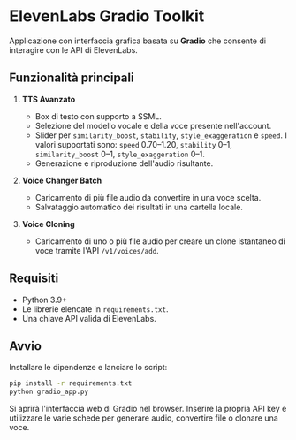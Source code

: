 # ElevenLabs Gradio Toolkit

Applicazione con interfaccia grafica basata su **Gradio** che consente di interagire con le API di ElevenLabs.

## Funzionalità principali

1. **TTS Avanzato**
   - Box di testo con supporto a SSML.
   - Selezione del modello vocale e della voce presente nell'account.
   - Slider per `similarity_boost`, `stability`, `style_exaggeration` e `speed`.
     I valori supportati sono:
     `speed` 0.70–1.20,
     `stability` 0–1,
     `similarity_boost` 0–1,
     `style_exaggeration` 0–1.
   - Generazione e riproduzione dell'audio risultante.

2. **Voice Changer Batch**
   - Caricamento di più file audio da convertire in una voce scelta.
   - Salvataggio automatico dei risultati in una cartella locale.

3. **Voice Cloning**
   - Caricamento di uno o più file audio per creare un clone istantaneo di voce tramite l'API `/v1/voices/add`.

## Requisiti

- Python 3.9+
- Le librerie elencate in `requirements.txt`.
- Una chiave API valida di ElevenLabs.

## Avvio

Installare le dipendenze e lanciare lo script:

```bash
pip install -r requirements.txt
python gradio_app.py
```

Si aprirà l'interfaccia web di Gradio nel browser. Inserire la propria API key e utilizzare le varie schede per generare audio, convertire file o clonare una voce.
